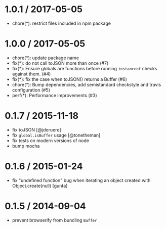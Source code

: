 
1.0.1 / 2017-05-05
==================

  * chore(*): restrict files included in npm package

1.0.0 / 2017-05-05
==================

  * chore(*): update package name
  * fix(*): do not call toJSON more than once (#7)
  * fix(*): Ensure globals are functions before running `instanceof` checks against them. (#4)
  * fix(*): fix the case when toJSON() returns a Buffer  (#6)
  * chore(*): Bump dependencies, add semistandard checkstyle and travis configuration (#5)
  * perf(*): Performance improvements (#3)

0.1.7 / 2015-11-18
==================

  * fix toJSON [@jderuere]
  * fix `global.isBuffer` usage [@tonetheman]
  * fix tests on modern versions of node
  * bump mocha

0.1.6 / 2015-01-24
==================

 * fix "undefined function" bug when iterating
   an object created with Object.create(null) [gunta]

0.1.5 / 2014-09-04
==================

 * prevent browserify from bundling `Buffer`
